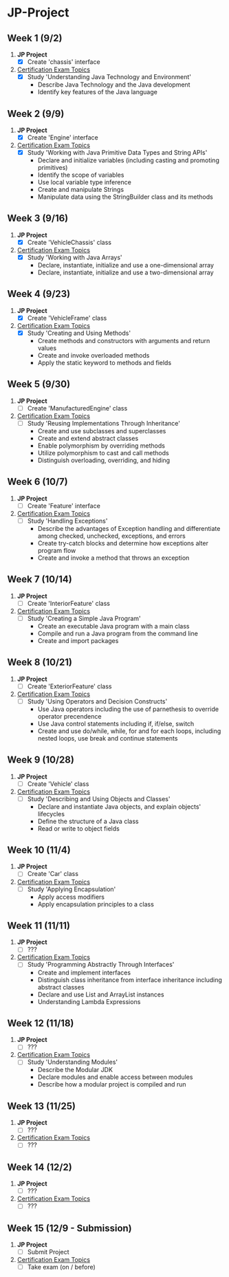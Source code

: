 # JP-Project

## Week 1 (9/2)
1. **JP Project**
	- [x] Create 'chassis' interface

2. [Certification Exam Topics](https://education.oracle.com/java-se-11-programmer-i/pexam_1Z0-815)
	- [x] Study 'Understanding Java Technology and Environment'
		- Describe Java Technology and the Java development
		- Identify key features of the Java language

## Week 2 (9/9)
1. **JP Project**
	- [x] Create 'Engine' interface

2. [Certification Exam Topics](https://education.oracle.com/java-se-11-programmer-i/pexam_1Z0-815)
	- [x] Study 'Working with Java Primitive Data Types and String APIs'
		- Declare and initialize variables (including casting and promoting primitives)
		- Identify the scope of variables
		- Use local variable type inference
		- Create and manipulate Strings
		- Manipulate data using the StringBuilder class and its methods

## Week 3 (9/16)
1. **JP Project**
	- [x] Create 'VehicleChassis' class

2. [Certification Exam Topics](https://education.oracle.com/java-se-11-programmer-i/pexam_1Z0-815)
	- [x] Study 'Working with Java Arrays'
		- Declare, instantiate, initialize and use a one-dimensional array
		- Declare, instantiate, initialize and use a two-dimensional array

## Week 4 (9/23)
1. **JP Project**
	- [x] Create 'VehicleFrame' class

2. [Certification Exam Topics](https://education.oracle.com/java-se-11-programmer-i/pexam_1Z0-815)
	- [x] Study 'Creating and Using Methods'
		- Create methods and constructors with arguments and return values
		- Create and invoke overloaded methods
		- Apply the static keyword to methods and fields

## Week 5 (9/30)
1. **JP Project**
	- [ ] Create 'ManufacturedEngine' class

2. [Certification Exam Topics](https://education.oracle.com/java-se-11-programmer-i/pexam_1Z0-815)
	- [ ] Study 'Reusing Implementations Through Inheritance'
		- Create and use subclasses and superclasses
		- Create and extend abstract classes
		- Enable polymorphism by overriding methods
		- Utilize polymorphism to cast and call methods
		- Distinguish overloading, overriding, and hiding

## Week 6 (10/7)
1. **JP Project**
	- [ ] Create 'Feature' interface

2. [Certification Exam Topics](https://education.oracle.com/java-se-11-programmer-i/pexam_1Z0-815)
	- [ ] Study 'Handling Exceptions'
		- Describe the advantages of Exception handling and differentiate among checked, unchecked, exceptions, and errors
		- Create try-catch blocks and determine how exceptions alter program flow
		- Create and invoke a method that throws an exception

## Week 7 (10/14)
1. **JP Project**
	- [ ] Create 'InteriorFeature' class

2. [Certification Exam Topics](https://education.oracle.com/java-se-11-programmer-i/pexam_1Z0-815)
	- [ ] Study 'Creating a Simple Java Program'
		- Create an executable Java program with a main class
		- Compile and run a Java program from the command line
		- Create and import packages

## Week 8 (10/21)
1. **JP Project**
	- [ ] Create 'ExteriorFeature' class

2. [Certification Exam Topics](https://education.oracle.com/java-se-11-programmer-i/pexam_1Z0-815)
	- [ ] Study 'Using Operators and Decision Constructs'
		- Use Java operators including the use of parnethesis to override operator precendence
		- Use Java control statements including if, if/else, switch
		- Create and use do/while, while, for and for each loops, including nested loops, use break and continue statements

## Week 9 (10/28)
1. **JP Project**
	- [ ] Create 'Vehicle' class

2. [Certification Exam Topics](https://education.oracle.com/java-se-11-programmer-i/pexam_1Z0-815)
	- [ ] Study 'Describing and Using Objects and Classes'
		- Declare and instantiate Java objects, and explain objects' lifecycles
		- Define the structure of a Java class
		- Read or write to object fields

## Week 10 (11/4)
1. **JP Project**
	- [ ] Create 'Car' class

2. [Certification Exam Topics](https://education.oracle.com/java-se-11-programmer-i/pexam_1Z0-815)
	- [ ] Study 'Applying Encapsulation'
		- Apply access modifiers
		- Apply encapsulation principles to a class

## Week 11 (11/11)
1. **JP Project**
	- [ ] ???

2. [Certification Exam Topics](https://education.oracle.com/java-se-11-programmer-i/pexam_1Z0-815)
	- [ ] Study 'Programming Abstractly Through Interfaces'
		- Create and implement interfaces
		- Distinguish class inheritance from interface inheritance including abstract classes
		- Declare and use List and ArrayList instances
		- Understanding Lambda Expressions

## Week 12 (11/18)
1. **JP Project**
	- [ ] ???

2. [Certification Exam Topics](https://education.oracle.com/java-se-11-programmer-i/pexam_1Z0-815)
	- [ ] Study 'Understanding Modules'
		- Describe the Modular JDK
		- Declare modules and enable access between modules
		- Describe how a modular project is compiled and run

## Week 13 (11/25)
1. **JP Project**
	- [ ] ???

2. [Certification Exam Topics](https://education.oracle.com/java-se-11-programmer-i/pexam_1Z0-815)
	- [ ] ???

## Week 14 (12/2)
1. **JP Project**
	- [ ] ???

2. [Certification Exam Topics](https://education.oracle.com/java-se-11-programmer-i/pexam_1Z0-815)
	- [ ] ???

## Week 15 (12/9 - Submission)
1. **JP Project**
	- [ ] Submit Project

2. [Certification Exam Topics](https://education.oracle.com/java-se-11-programmer-i/pexam_1Z0-815)
	- [ ] Take exam (on / before)
